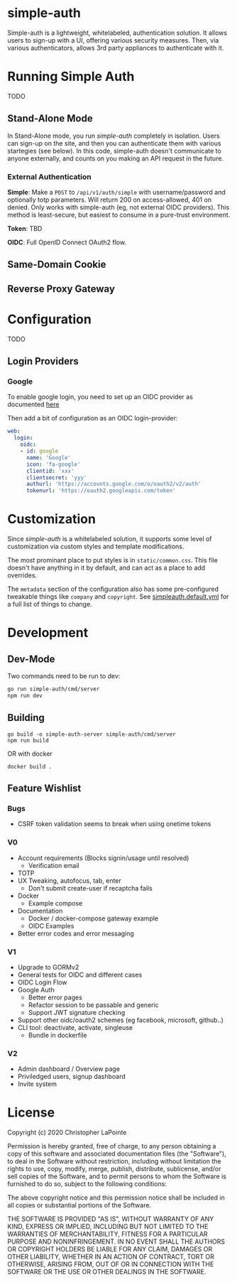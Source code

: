 # simple-auth

Simple-auth is a lightweight, whitelabeled, authentication solution.  It allows users to sign-up
with a UI, offering various security measures.  Then, via various authenticators, allows
3rd party appliances to authenticate with it.

# Running Simple Auth

TODO

## Stand-Alone Mode

In Stand-Alone mode, you run *simple-auth* completely in isolation.  Users can sign-up on the site, and then you can authenticate them with various startegies (see below).  In this code, simple-auth doesn't communicate to anyone externally, and counts on you making an API request in the future.

### External Authentication

**Simple**: Make a `POST` to `/api/v1/auth/simple` with username/password and optionally totp parameters.  Will return 200 on access-allowed, 401 on denied.  Only works with simple-auth (eg, not external OIDC providers).  This method is least-secure, but easiest to consume in a pure-trust environment.

**Token**: TBD

**OIDC**: Full OpenID Connect OAuth2 flow.

## Same-Domain Cookie

## Reverse Proxy Gateway

# Configuration

TODO

## Login Providers

### Google

To enable google login, you need to set up an OIDC provider as documented [here](https://developers.google.com/identity/protocols/oauth2/web-server)

Then add a bit of configuration as an OIDC login-provider:

```yaml
web:
  login:
    oidc:
    - id: google
      name: 'Google'
      icon: 'fa-google'
      clientid: 'xxx'
      clientsecret: 'yyy'
      authurl: 'https://accounts.google.com/o/oauth2/v2/auth'
      tokenurl: 'https://oauth2.googleapis.com/token'
```

# Customization

Since *simple-auth* is a whitelabeled solution, it supports some level of customization via custom styles and template modifications.

The most prominant place to put styles is in `static/common.css`.  This file doesn't have anything in it by default, and can act
as a place to add overrides.

The `metadata` section of the configuration also has some pre-configured tweakable things like `company` and `copyright`.  See [simpleauth.default.yml](simpleauth.default.yml) for a full list of things to change.

# Development

## Dev-Mode

Two commands need to be run to dev:
```sh
go run simple-auth/cmd/server
npm run dev
```

## Building

```
go build -o simple-auth-server simple-auth/cmd/server
npm run build
```

OR with docker

```
docker build .
```

## Feature Wishlist

### Bugs
- CSRF token validation seems to break when using onetime tokens

### V0
- Account requirements (Blocks signin/usage until resolved)
  - Verification email
- TOTP
- UX Tweaking, autofocus, tab, enter
  - Don't submit create-user if recaptcha fails
- Docker
  - Example compose
- Documentation
  - Docker / docker-compose gateway example
  - OIDC Examples
- Better error codes and error messaging

### V1
- Upgrade to GORMv2
- General tests for OIDC and different cases
- OIDC Login Flow
- Google Auth
  - Better error pages
  - Refactor session to be passable and generic
  - Support JWT signature checking
- Support other oidc/oauth2 schemes (eg facebook, microsoft, github..)
- CLI tool: deactivate, activate, singleuse
  - Bundle in dockerfile

### V2
- Admin dashboard / Overview page
- Priviledged users, signup dashboard
- Invite system

# License

Copyright (c) 2020 Christopher LaPointe

Permission is hereby granted, free of charge, to any person obtaining a copy
of this software and associated documentation files (the "Software"), to deal
in the Software without restriction, including without limitation the rights
to use, copy, modify, merge, publish, distribute, sublicense, and/or sell
copies of the Software, and to permit persons to whom the Software is
furnished to do so, subject to the following conditions:

The above copyright notice and this permission notice shall be included in all
copies or substantial portions of the Software.

THE SOFTWARE IS PROVIDED "AS IS", WITHOUT WARRANTY OF ANY KIND, EXPRESS OR
IMPLIED, INCLUDING BUT NOT LIMITED TO THE WARRANTIES OF MERCHANTABILITY,
FITNESS FOR A PARTICULAR PURPOSE AND NONINFRINGEMENT. IN NO EVENT SHALL THE
AUTHORS OR COPYRIGHT HOLDERS BE LIABLE FOR ANY CLAIM, DAMAGES OR OTHER
LIABILITY, WHETHER IN AN ACTION OF CONTRACT, TORT OR OTHERWISE, ARISING FROM,
OUT OF OR IN CONNECTION WITH THE SOFTWARE OR THE USE OR OTHER DEALINGS IN THE
SOFTWARE.

